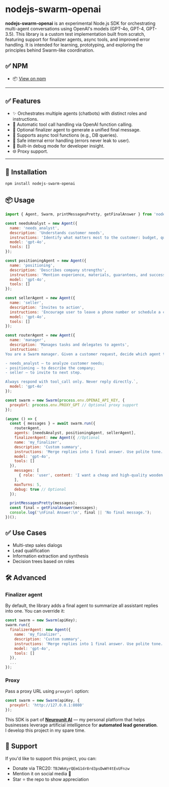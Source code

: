 # nodejs-swarm-openai

**nodejs-swarm-openai** is an experimental Node.js SDK for orchestrating multi-agent conversations using OpenAI's models (GPT-4o, GPT-4, GPT-3.5). This library is a custom test implementation built from scratch, featuring support for finalizer agents, async tools, and improved error handling. It is intended for learning, prototyping, and exploring the principles behind Swarm-like coordination.

## ✅ NPM
- 📦 [View on npm](https://www.npmjs.com/package/nodejs-swarm-openai)

---

## ✅ Features

- ✨ Orchestrates multiple agents (chatbots) with distinct roles and instructions.
- 🔁 Automatic tool call handling via OpenAI function calling.
- 🧠 Optional finalizer agent to generate a unified final message.
- 🔧 Supports async tool functions (e.g., DB queries).
- 🐛 Safe internal error handling (errors never leak to user).
- 🧪 Built-in debug mode for developer insight.
- 🌐 Proxy support.

---

## 🔧 Installation

```bash
npm install nodejs-swarm-openai
```

## 📦 Usage

```js
import { Agent, Swarm, printMessagesPretty, getFinalAnswer } from 'nodejs-swarm-openai';

const needsAnalyst = new Agent({
  name: 'needs_analyst',
  description: 'Understands customer needs',
  instructions: 'Identify what matters most to the customer: budget, quality, speed, etc.',
  model: 'gpt-4o',
  tools: []
});

const positioningAgent = new Agent({
  name: 'positioning',
  description: 'Describes company strengths',
  instructions: 'Mention experience, materials, guarantees, and successful projects.',
  model: 'gpt-4o',
  tools: []
});

const sellerAgent = new Agent({
  name: 'seller',
  description: 'Invites to action',
  instructions: 'Encourage user to leave a phone number or schedule a call.',
  model: 'gpt-4o',
  tools: []
});

const routerAgent = new Agent({
  name: 'manager',
  description: 'Manages tasks and delegates to agents',
  instructions: `
You are a Swarm manager. Given a customer request, decide which agent to invoke:

- needs_analyst — to analyze customer needs;
- positioning — to describe the company;
- seller — to invite to next step.

Always respond with tool_call only. Never reply directly.`,
  model: 'gpt-4o'
});

const swarm = new Swarm(process.env.OPENAI_API_KEY, {
  proxyUrl: process.env.PROXY_GPT // Optional proxy support
});

(async () => {
  const { messages } = await swarm.run({
    routerAgent,
    agents: [needsAnalyst, positioningAgent, sellerAgent],
    finalizerAgent: new Agent({ //Optional
    name: 'my_finalizer',
    description: 'Custom summary',
    instructions: 'Merge replies into 1 final answer. Use polite tone.',
    model: 'gpt-4o',
    tools: []
  }),
    messages: [
      { role: 'user', content: 'I want a cheap and high-quality wooden sauna' }
    ],
    maxTurns: 5,
    debug: true // Optional
  });

  printMessagesPretty(messages);
  const final = getFinalAnswer(messages);
  console.log('\nFinal Answer:\n', final || 'No final message.');
})();
```

## ✅ Use Cases

- Multi-step sales dialogs
- Lead qualification
- Information extraction and synthesis
- Decision trees based on roles

## 🛠 Advanced

### Finalizer agent
By default, the library adds a final agent to summarize all assistant replies into one. You can override it:

```js
const swarm = new Swarm(apiKey);
swarm.run({
  finalizerAgent: new Agent({
    name: 'my_finalizer',
    description: 'Custom summary',
    instructions: 'Merge replies into 1 final answer. Use polite tone.',
    model: 'gpt-4o',
    tools: []
  }),
  ...
});
```

### Proxy
Pass a proxy URL using `proxyUrl` option:

```js
const swarm = new Swarm(apiKey, {
  proxyUrl: 'http://127.0.0.1:8080'
});
```

This SDK is part of **[Neurounit AI](https://neurounit.ai)** — my personal platform that helps businesses leverage artificial intelligence for **automated lead generation**.  
I develop this project in my spare time.


## 💜 Support

If you'd like to support this project, you can:

- Donate via TRC20: `TBJWkKyrQEmG1dr8rd3psDwWY4tEvUFnzw`
- Mention it on social media 🙌
- Star ⭐ the repo to show appreciation


